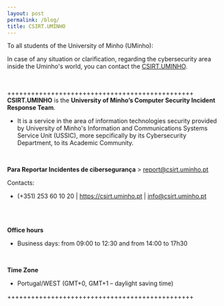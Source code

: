 ```yaml
---
layout: post
permalink: /blog/
title: CSIRT.UMINHO
---
```


To all students of the University of Minho (UMinho):

In case of any situation or clarification, regarding the cybersecurity area inside the Uminho's world, you can contact the [CSIRT.UMINHO](https://www.csirt.uminho.pt/).

<br/>

+++++++++++++++++++++++++++++++++++++++++++++++
<br/>
**CSIRT.UMINHO** is the __University of Minho’s Computer Security Incident Response Team__. 

- It is a service in the area of information technologies security provided by University of Minho's Information and Communications Systems Service Unit (USSIC), more sepcifically by its Cybersecurity Department, to its Academic Community.

<br/>

**Para Reportar Incidentes de cibersegurança** > report@csirt.uminho.pt

Contacts:

- (+351) 253 60 10 20 | https://csirt.uminho.pt | info@csirt.uminho.pt

<br/>


<br/>

**Office hours**
- Business days: from 09:00 to 12:30 and from 14:00 to 17h30

<br/>

__Time Zone__
- Portugal/WEST (GMT+0, GMT+1 – daylight saving time)

+++++++++++++++++++++++++++++++++++++++++++++++

